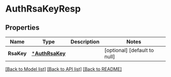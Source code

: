 # AuthRsaKeyResp

## Properties
Name | Type | Description | Notes
------------ | ------------- | ------------- | -------------
**RsaKey** | [***AuthRsaKey**](AuthRSAKey.md) |  | [optional] [default to null]

[[Back to Model list]](../README.md#documentation-for-models) [[Back to API list]](../README.md#documentation-for-api-endpoints) [[Back to README]](../README.md)


